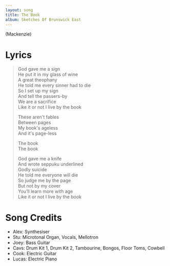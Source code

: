 ```yaml
---
layout: song
title: The Book
album: Sketches Of Brunswick East
---
```


(Mackenzie)

# Lyrics

> God gave me a sign  
> He put it in my glass of wine  
> A great theophany  
> He told me every sinner had to die  
> So I set up my sign  
> And tell the passers-by  
> We are a sacrifice  
> Like it or not I live by the book  
>  
> These aren't fables  
> Between pages  
> My book's ageless  
> And it's page-less  
> 
> The book  
> The book  
>  
> God gave me a knife  
> And wrote seppuku underlined  
> Godly suicide  
> He told me everyone will die  
> So judge me by the page  
> But not by my cover  
> You’ll learn more with age  
> Like it or not I live by the book  

# Song Credits

* Alex: Synthesiser
* Stu: Microtonal Organ, Vocals, Mellotron
* Joey: Bass Guitar
* Cavs: Drum Kit 1, Drum Kit 2, Tambourine, Bongos, Floor Toms, Cowbell
* Cook: Electric Guitar
* Lucas: Electric Piano
